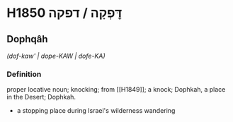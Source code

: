 # H1850 דׇּפְקָה / דפקה

## Dophqâh

_(dof-kaw' | dope-KAW | dofe-KA)_

### Definition

proper locative noun; knocking; from [[H1849]]; a knock; Dophkah, a place in the Desert; Dophkah.

- a stopping place during Israel's wilderness wandering
